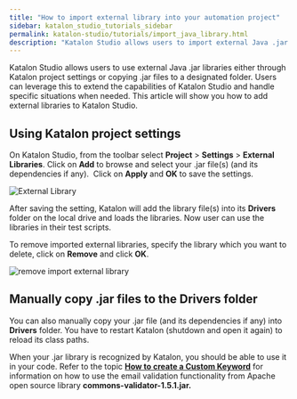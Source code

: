 ```yaml
---
title: "How to import external library into your automation project"
sidebar: katalon_studio_tutorials_sidebar
permalink: katalon-studio/tutorials/import_java_library.html
description: "Katalon Studio allows users to import external Java .jar libraries either through Katalon project settings or copying .jar files to a designated folder."
---
```

Katalon Studio allows users to use external Java .jar libraries either through Katalon project settings or copying .jar files to a designated folder. Users can leverage this to extend the capabilities of Katalon Studio and handle specific situations when needed. This article will show you how to add external libraries to Katalon Studio.

Using Katalon project settings
------------------------------

On Katalon Studio, from the toolbar select **Project** \> **Settings** \> **External Libraries**. Click on **Add** to browse and select your .jar file(s) (and its dependencies if any).  Click on **Apply** and **OK** to save the settings.

![External Library](../../images/katalon-studio/tutorials/import_java_library/1.-Katalon-External-Library.png)

After saving the setting, Katalon will add the library file(s) into its **Drivers** folder on the local drive and loads the libraries. Now user can use the libraries in their test scripts.

To remove imported external libraries, specify the library which you want to delete, click on **Remove** and click **OK**.

![ remove import external library](../../images/katalon-studio/tutorials/import_java_library/2.-Katalon-External-Library.png)

Manually copy .jar files to the Drivers folder
----------------------------------------------

You can also manually copy your .jar file (and its dependencies if any) into **Drivers** folder. You have to restart Katalon (shutdown and open it again) to reload its class paths.

When your .jar library is recognized by Katalon, you should be able to use it in your code. Refer to the topic **[How to create a Custom Keyword](/katalon-studio/tutorials/create-custom-keyword/)** for information on how to use the email validation functionality from Apache open source library **commons-validator-1.5.1.jar.**
